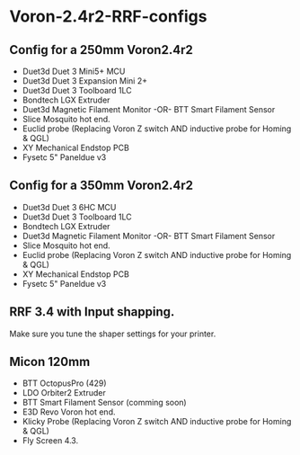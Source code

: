 # Voron-2.4r2-RRF-configs
## Config for a 250mm Voron2.4r2 
- Duet3d Duet 3 Mini5+ MCU
- Duet3d Duet 3 Expansion Mini 2+
- Duet3d Duet 3 Toolboard 1LC
- Bondtech LGX Extruder
- Duet3d Magnetic Filament Monitor -OR- BTT Smart Filament Sensor
- Slice Mosquito hot end.
- Euclid probe (Replacing Voron Z switch AND inductive probe for Homing & QGL)
- XY Mechanical Endstop PCB
- Fysetc 5" Paneldue v3

## Config for a 350mm Voron2.4r2 
- Duet3d Duet 3 6HC MCU
- Duet3d Duet 3 Toolboard 1LC
- Bondtech LGX Extruder
- Duet3d Magnetic Filament Monitor -OR- BTT Smart Filament Sensor
- Slice Mosquito hot end.
- Euclid probe (Replacing Voron Z switch AND inductive probe for Homing & QGL)
- XY Mechanical Endstop PCB
- Fysetc 5" Paneldue v3

## RRF 3.4 with Input shapping.
Make sure you tune the shaper settings for your printer.

## Micon 120mm
- BTT OctopusPro (429)
- LDO Orbiter2 Extruder
- BTT Smart Filament Sensor (comming soon)
- E3D Revo Voron hot end.
- Klicky Probe (Replacing Voron Z switch AND inductive probe for Homing & QGL)
- Fly Screen 4.3.

